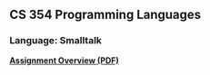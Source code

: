 ## CS 354 Programming Languages

### Language: Smalltalk

[**Assignment Overview (PDF)**](Assignment_Overview.pdf)